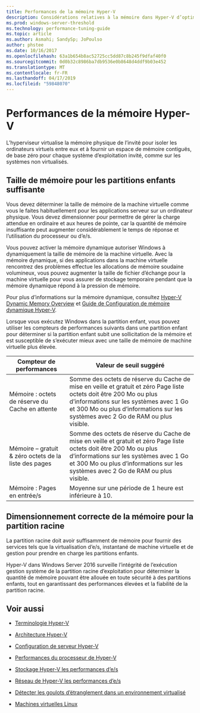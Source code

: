```yaml
---
title: Performances de la mémoire Hyper-V
description: Considérations relatives à la mémoire dans Hyper-V d’optimisation des performances
ms.prod: windows-server-threshold
ms.technology: performance-tuning-guide
ms.topic: article
ms.author: Asmahi; SandySp; JoPoulso
author: phstee
ms.date: 10/16/2017
ms.openlocfilehash: 63a1b654b8ac52725cc5dd87c8b245f9dfaf40f0
ms.sourcegitcommit: 0d0b32c8986ba7db9536e0b8648d4ddf9b03e452
ms.translationtype: MT
ms.contentlocale: fr-FR
ms.lasthandoff: 04/17/2019
ms.locfileid: "59848070"
---
```

# <a name="hyper-v-memory-performance"></a>Performances de la mémoire Hyper-V


L’hyperviseur virtualise la mémoire physique de l’invité pour isoler les ordinateurs virtuels entre eux et à fournir un espace de mémoire contiguës, de base zéro pour chaque système d’exploitation invité, comme sur les systèmes non virtualisés.

## <a name="correct-memory-sizing-for-child-partitions"></a>Taille de mémoire pour les partitions enfants suffisante

Vous devez déterminer la taille de mémoire de la machine virtuelle comme vous le faites habituellement pour les applications serveur sur un ordinateur physique. Vous devez dimensionner pour permettre de gérer la charge attendue en ordinaire et aux heures de pointe, car la quantité de mémoire insuffisante peut augmenter considérablement le temps de réponse et l’utilisation du processeur ou d’e/s.

Vous pouvez activer la mémoire dynamique autoriser Windows à dynamiquement la taille de mémoire de la machine virtuelle. Avec la mémoire dynamique, si des applications dans la machine virtuelle rencontrez des problèmes effectue les allocations de mémoire soudaine volumineux, vous pouvez augmenter la taille de fichier d’échange pour la machine virtuelle pour vous assurer de stockage temporaire pendant que la mémoire dynamique répond à la pression de mémoire.

Pour plus d’informations sur la mémoire dynamique, consultez [Hyper-V Dynamic Memory Overview]( https://go.microsoft.com/fwlink/?linkid=834434) et [Guide de Configuration de mémoire dynamique Hyper-V](https://go.microsoft.com/fwlink/?linkid=834435).

Lorsque vous exécutez Windows dans la partition enfant, vous pouvez utiliser les compteurs de performances suivants dans une partition enfant pour déterminer si la partition enfant subit une sollicitation de la mémoire et est susceptible de s’exécuter mieux avec une taille de mémoire de machine virtuelle plus élevée.

| Compteur de performances                                                         | Valeur de seuil suggéré                                                                                                                                                           |
|-----------------------------------------------------------------------------|-------------------------------------------------------------------------------------------------------------------------------------------------------------------------------------|
| Mémoire : octets de réserve du Cache en attente                                        | Somme des octets de réserve du Cache de mise en veille et gratuit et zéro Page liste octets doit être 200 Mo ou plus d’informations sur les systèmes avec 1 Go et 300 Mo ou plus d’informations sur les systèmes avec 2 Go de RAM ou plus visible. |
| Mémoire – gratuit & zéro octets de la liste des pages                                        | Somme des octets de réserve du Cache de mise en veille et gratuit et zéro Page liste octets doit être 200 Mo ou plus d’informations sur les systèmes avec 1 Go et 300 Mo ou plus d’informations sur les systèmes avec 2 Go de RAM ou plus visible. |
| Mémoire : Pages en entrée/s                                                    | Moyenne sur une période de 1 heure est inférieure à 10.                                                                                                                                       | 

## <a name="correct-memory-sizing-for-root-partition"></a>Dimensionnement correcte de la mémoire pour la partition racine

La partition racine doit avoir suffisamment de mémoire pour fournir des services tels que la virtualisation d’e/s, instantané de machine virtuelle et de gestion pour prendre en charge les partitions enfants.

Hyper-V dans Windows Server 2016 surveille l’intégrité de l’exécution gestion système de la partition racine d’exploitation pour déterminer la quantité de mémoire pouvant être allouée en toute sécurité à des partitions enfants, tout en garantissant des performances élevées et la fiabilité de la partition racine.

## <a name="see-also"></a>Voir aussi

-   [Terminologie Hyper-V](terminology.md)

-   [Architecture Hyper-V](architecture.md)

-   [Configuration de serveur Hyper-V](configuration.md)

-   [Performances du processeur de Hyper-V](processor-performance.md)

-   [Stockage Hyper-V les performances d’e/s](storage-io-performance.md)

-   [Réseau de Hyper-V les performances d’e/s](network-io-performance.md)

-   [Détecter les goulots d’étranglement dans un environnement virtualisé](detecting-virtualized-environment-bottlenecks.md)

-   [Machines virtuelles Linux](linux-virtual-machine-considerations.md)
